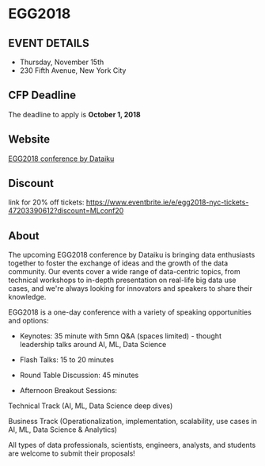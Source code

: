 # EGG2018

## EVENT DETAILS
- Thursday, November 15th
- 230 Fifth Avenue, New York City

## CFP Deadline
The deadline to apply is **October 1, 2018**

## Website
[EGG2018 conference by Dataiku](https://dataiku.typeform.com/to/cZYBng?__hssc=186155446.1.1532646274285&__hstc=186155446.7f98ab468774d6d4c083c3cb1cd276cb.1532646274285.1532646274285.1532646274285.1&__hsfp=1135735918&hsCtaTracking=8c65e25d-d82a-40ef-b0ce-7a95fdf26a4c%7C60d12e08-cb45-4402-963f-be677b2b01cc)

## Discount
link for 20% off tickets: https://www.eventbrite.ie/e/egg2018-nyc-tickets-47203390612?discount=MLconf20


## About

The upcoming EGG2018 conference by Dataiku is bringing data enthusiasts together to foster the exchange of ideas and the growth of the data community. Our events cover a wide range of data-centric topics, from technical workshops to in-depth presentation on real-life big data use cases, and we're always looking for innovators and speakers to share their knowledge.

EGG2018 is a one-day conference with a variety of speaking opportunities and options: 

- Keynotes: 35 minute with 5mn Q&A (spaces limited) - thought leadership talks around AI, ML, Data Science 

- Flash Talks: 15 to 20 minutes

- Round Table Discussion: 45 minutes

- Afternoon Breakout Sessions:

Technical Track (AI, ML, Data Science deep dives)

Business Track (Operationalization, implementation, scalability, use cases in AI, ML, Data Science & Analytics)

All types of data professionals, scientists, engineers, analysts, and students are welcome to submit their proposals!

